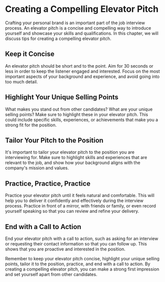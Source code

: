 Creating a Compelling Elevator Pitch
=============================================================================

Crafting your personal brand is an important part of the job interview process. An elevator pitch is a concise and compelling way to introduce yourself and showcase your skills and qualifications. In this chapter, we will discuss tips for creating a compelling elevator pitch.

Keep it Concise
---------------

An elevator pitch should be short and to the point. Aim for 30 seconds or less in order to keep the listener engaged and interested. Focus on the most important aspects of your background and experience, and avoid going into too much detail.

Highlight Your Unique Selling Points
------------------------------------

What makes you stand out from other candidates? What are your unique selling points? Make sure to highlight these in your elevator pitch. This could include specific skills, experiences, or achievements that make you a strong fit for the position.

Tailor Your Pitch to the Position
---------------------------------

It's important to tailor your elevator pitch to the position you are interviewing for. Make sure to highlight skills and experiences that are relevant to the job, and show how your background aligns with the company's mission and values.

Practice, Practice, Practice
----------------------------

Practice your elevator pitch until it feels natural and comfortable. This will help you to deliver it confidently and effectively during the interview process. Practice in front of a mirror, with friends or family, or even record yourself speaking so that you can review and refine your delivery.

End with a Call to Action
-------------------------

End your elevator pitch with a call to action, such as asking for an interview or requesting their contact information so that you can follow up. This shows that you are proactive and interested in the position.

Remember to keep your elevator pitch concise, highlight your unique selling points, tailor it to the position, practice, and end with a call to action. By creating a compelling elevator pitch, you can make a strong first impression and set yourself apart from other candidates.
